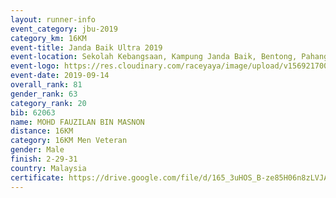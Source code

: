 ```yaml
---
layout: runner-info 
event_category: jbu-2019 
category_km: 16KM 
event-title: Janda Baik Ultra 2019 
event-location: Sekolah Kebangsaan, Kampung Janda Baik, Bentong, Pahang, Malaysia 
event-logo: https://res.cloudinary.com/raceyaya/image/upload/v1569217009/logo/janda-baik_vch1pc.jpg 
event-date: 2019-09-14
overall_rank: 81
gender_rank: 63
category_rank: 20
bib: 62063
name: MOHD FAUZILAN BIN MASNON
distance: 16KM
category: 16KM Men Veteran
gender: Male
finish: 2-29-31
country: Malaysia
certificate: https://drive.google.com/file/d/165_3uHOS_B-ze85H06n8zLVJALCmkTY2/view?usp=sharing
---
```

